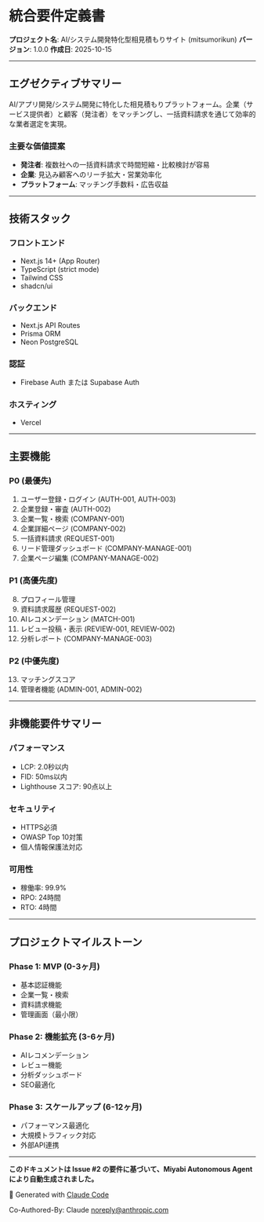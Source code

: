 # 統合要件定義書

**プロジェクト名**: AI/システム開発特化型相見積もりサイト (mitsumorikun)
**バージョン**: 1.0.0
**作成日**: 2025-10-15

---

## エグゼクティブサマリー

AI/アプリ開発/システム開発に特化した相見積もりプラットフォーム。企業（サービス提供者）と顧客（発注者）をマッチングし、一括資料請求を通じて効率的な業者選定を実現。

### 主要な価値提案
- **発注者**: 複数社への一括資料請求で時間短縮・比較検討が容易
- **企業**: 見込み顧客へのリーチ拡大・営業効率化
- **プラットフォーム**: マッチング手数料・広告収益

---

## 技術スタック

### フロントエンド
- Next.js 14+ (App Router)
- TypeScript (strict mode)
- Tailwind CSS
- shadcn/ui

### バックエンド
- Next.js API Routes
- Prisma ORM
- Neon PostgreSQL

### 認証
- Firebase Auth または Supabase Auth

### ホスティング
- Vercel

---

## 主要機能

### P0 (最優先)
1. ユーザー登録・ログイン (AUTH-001, AUTH-003)
2. 企業登録・審査 (AUTH-002)
3. 企業一覧・検索 (COMPANY-001)
4. 企業詳細ページ (COMPANY-002)
5. 一括資料請求 (REQUEST-001)
6. リード管理ダッシュボード (COMPANY-MANAGE-001)
7. 企業ページ編集 (COMPANY-MANAGE-002)

### P1 (高優先度)
8. プロフィール管理
9. 資料請求履歴 (REQUEST-002)
10. AIレコメンデーション (MATCH-001)
11. レビュー投稿・表示 (REVIEW-001, REVIEW-002)
12. 分析レポート (COMPANY-MANAGE-003)

### P2 (中優先度)
13. マッチングスコア
14. 管理者機能 (ADMIN-001, ADMIN-002)

---

## 非機能要件サマリー

### パフォーマンス
- LCP: 2.0秒以内
- FID: 50ms以内
- Lighthouse スコア: 90点以上

### セキュリティ
- HTTPS必須
- OWASP Top 10対策
- 個人情報保護法対応

### 可用性
- 稼働率: 99.9%
- RPO: 24時間
- RTO: 4時間

---

## プロジェクトマイルストーン

### Phase 1: MVP (0-3ヶ月)
- 基本認証機能
- 企業一覧・検索
- 資料請求機能
- 管理画面（最小限）

### Phase 2: 機能拡充 (3-6ヶ月)
- AIレコメンデーション
- レビュー機能
- 分析ダッシュボード
- SEO最適化

### Phase 3: スケールアップ (6-12ヶ月)
- パフォーマンス最適化
- 大規模トラフィック対応
- 外部API連携

---

**このドキュメントは Issue #2 の要件に基づいて、Miyabi Autonomous Agent により自動生成されました。**

🤖 Generated with [Claude Code](https://claude.com/claude-code)

Co-Authored-By: Claude <noreply@anthropic.com>

